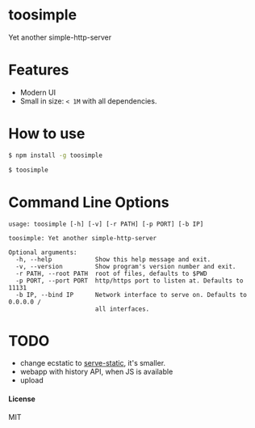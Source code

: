 # toosimple

Yet another simple-http-server

# Features

- Modern UI
- Small in size: `< 1M` with all dependencies.

# How to use

```bash
$ npm install -g toosimple

$ toosimple
```

# Command Line Options

```
usage: toosimple [-h] [-v] [-r PATH] [-p PORT] [-b IP]

toosimple: Yet another simple-http-server

Optional arguments:
  -h, --help            Show this help message and exit.
  -v, --version         Show program's version number and exit.
  -r PATH, --root PATH  root of files, defaults to $PWD
  -p PORT, --port PORT  http/https port to listen at. Defaults to 11131
  -b IP, --bind IP      Network interface to serve on. Defaults to 0.0.0.0 /
                        all interfaces.
```

# TODO

- change ecstatic to [serve-static](), it's smaller.
- webapp with history API, when JS is available
- upload

#### License

MIT

